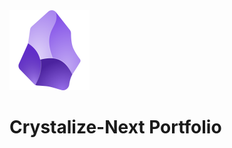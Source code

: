 <img src="./public/logo.png" style="width:128px;height: 128px;margin:auto 0;" alt="logo"/>

# Crystalize-Next Portfolio 